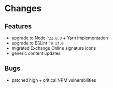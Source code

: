 # Changes

## Features

- upgrade to Node `^22.0.0` + Yarn implementation
- upgrade to ESLint `^9.17.0`
- migrated Exchange Online signature icons
- generic content updates

## Bugs

- patched high + critical NPM vulnerabilities
